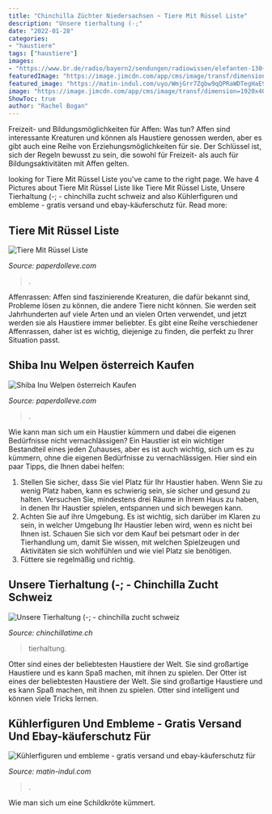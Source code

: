 ```yaml
---
title: "Chinchilla Züchter Niedersachsen ~ Tiere Mit Rüssel Liste"
description: "Unsere tierhaltung (-;"
date: "2022-01-28"
categories:
- "haustiere"
tags: ["haustiere"]
images:
- "https://www.br.de/radio/bayern2/sendungen/radiowissen/elefanten-130~_v-img__16__9__xl_-d31c35f8186ebeb80b0cd843a7c267a0e0c81647.jpg?version=4487d"
featuredImage: "https://image.jimcdn.com/app/cms/image/transf/dimension=1920x400:format=jpg/path/sdc7372c5fb1372b5/image/i772b4d461358ffb8/version/1580082426/image.jpg"
featured_image: "https://matin-indul.com/uyo/WmjGrr7Zgbw9qQPRaWDTegHaE9.jpg"
image: "https://image.jimcdn.com/app/cms/image/transf/dimension=1920x400:format=jpg/path/sdc7372c5fb1372b5/image/i772b4d461358ffb8/version/1580082426/image.jpg"
ShowToc: true
author: "Rachel Bogan"
---
```



Freizeit- und Bildungsmöglichkeiten für Affen: Was tun?
Affen sind interessante Kreaturen und können als Haustiere genossen werden, aber es gibt auch eine Reihe von Erziehungsmöglichkeiten für sie. Der Schlüssel ist, sich der Regeln bewusst zu sein, die sowohl für Freizeit- als auch für Bildungsaktivitäten mit Affen gelten.

	

		
looking for Tiere Mit Rüssel Liste you've came to the right page. We have 4 Pictures about Tiere Mit Rüssel Liste like Tiere Mit Rüssel Liste, Unsere Tierhaltung (-; - chinchilla zucht schweiz and also Kühlerfiguren und embleme - gratis versand und ebay-käuferschutz für. Read more:
		
    
## Tiere Mit Rüssel Liste

<img loading=lazy src="https://www.br.de/radio/bayern2/sendungen/radiowissen/elefanten-130~_v-img__16__9__xl_-d31c35f8186ebeb80b0cd843a7c267a0e0c81647.jpg?version=4487d" onerror="this.onerror=null;this.src='https://tse2.mm.bing.net/th?id=OIP.ReUwhAqU9EH4E4dqxaoUZwHaEK&amp;pid=15.1';" alt="Tiere Mit Rüssel Liste">

_Source: paperdolleve.com_

>. 

	

Affenrassen:
Affen sind faszinierende Kreaturen, die dafür bekannt sind, Probleme lösen zu können, die andere Tiere nicht können. Sie werden seit Jahrhunderten auf viele Arten und an vielen Orten verwendet, und jetzt werden sie als Haustiere immer beliebter. Es gibt eine Reihe verschiedener Affenrassen, daher ist es wichtig, diejenige zu finden, die perfekt zu Ihrer Situation passt.

    
## Shiba Inu Welpen österreich Kaufen

<img loading=lazy src="https://i.pinimg.com/originals/af/ab/6a/afab6a76aad36c7fd3ee5a0a32b2c6a3.jpg" onerror="this.onerror=null;this.src='https://tse1.mm.bing.net/th?id=OIP.WxSQz23KolAkl-N1U61bRQHaJ4&amp;pid=15.1';" alt="Shiba Inu Welpen österreich Kaufen">

_Source: paperdolleve.com_

>. 

	

Wie kann man sich um ein Haustier kümmern und dabei die eigenen Bedürfnisse nicht vernachlässigen?
Ein Haustier ist ein wichtiger Bestandteil eines jeden Zuhauses, aber es ist auch wichtig, sich um es zu kümmern, ohne die eigenen Bedürfnisse zu vernachlässigen. Hier sind ein paar Tipps, die Ihnen dabei helfen:
1. Stellen Sie sicher, dass Sie viel Platz für Ihr Haustier haben. Wenn Sie zu wenig Platz haben, kann es schwierig sein, sie sicher und gesund zu halten. Versuchen Sie, mindestens drei Räume in Ihrem Haus zu haben, in denen Ihr Haustier spielen, entspannen und sich bewegen kann.
2. Achten Sie auf ihre Umgebung. Es ist wichtig, sich darüber im Klaren zu sein, in welcher Umgebung Ihr Haustier leben wird, wenn es nicht bei Ihnen ist. Schauen Sie sich vor dem Kauf bei petsmart oder in der Tierhandlung um, damit Sie wissen, mit welchen Spielzeugen und Aktivitäten sie sich wohlfühlen und wie viel Platz sie benötigen.
3. Füttere sie regelmäßig und richtig.

    
## Unsere Tierhaltung (-; - Chinchilla Zucht Schweiz

<img loading=lazy src="https://image.jimcdn.com/app/cms/image/transf/dimension=1920x400:format=jpg/path/sdc7372c5fb1372b5/image/i772b4d461358ffb8/version/1580082426/image.jpg" onerror="this.onerror=null;this.src='https://tse4.mm.bing.net/th?id=OIP.XD_H-V1iovPK5EG3X9ODBgHaE8&amp;pid=15.1';" alt="Unsere Tierhaltung (-; - chinchilla zucht schweiz">

_Source: chinchillatime.ch_

>tierhaltung. 

	

Otter sind eines der beliebtesten Haustiere der Welt. Sie sind großartige Haustiere und es kann Spaß machen, mit ihnen zu spielen.
Der Otter ist eines der beliebtesten Haustiere der Welt. Sie sind großartige Haustiere und es kann Spaß machen, mit ihnen zu spielen. Otter sind intelligent und können viele Tricks lernen.

    
## Kühlerfiguren Und Embleme - Gratis Versand Und Ebay-käuferschutz Für

<img loading=lazy src="https://matin-indul.com/uyo/WmjGrr7Zgbw9qQPRaWDTegHaE9.jpg" onerror="this.onerror=null;this.src='https://tse1.mm.bing.net/th?id=OIP.DFn1cR4HaN_r0vwTFDst3AAAAA&amp;pid=15.1';" alt="Kühlerfiguren und embleme - gratis versand und ebay-käuferschutz für">

_Source: matin-indul.com_

>. 

	

Wie man sich um eine Schildkröte kümmert.

